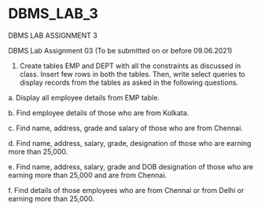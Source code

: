 # DBMS_LAB_3
DBMS LAB ASSIGNMENT 3

DBMS Lab Assignment 03 (To be submitted on or before 09.06.2021)
1. Create tables EMP and DEPT with all the constraints as discussed in class. Insert few rows in
both the tables. Then, write select queries to display records from the tables as asked in the
following questions.

a. Display all employee details from EMP table.

b. Find employee details of those who are from Kolkata.

c. Find name, address, grade and salary of those who are from Chennai.

d. Find name, address, salary, grade, designation of those who are earning more than
25,000.

e. Find name, address, salary, grade and DOB designation of those who are earning
more than 25,000 and are from Chennai.

f. Find details of those employees who are from Chennai or from Delhi or earning
more than 25,000.
